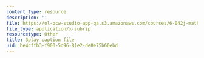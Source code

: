 ```yaml
---
content_type: resource
description: ''
file: https://ol-ocw-studio-app-qa.s3.amazonaws.com/courses/6-042j-mathematics-for-computer-science-spring-2015/be4cffb3f9005d9681e2de0e75b60ebd_4dj1ogUwTEM.vtt
file_type: application/x-subrip
resourcetype: Other
title: 3play caption file
uid: be4cffb3-f900-5d96-81e2-de0e75b60ebd
---
```

